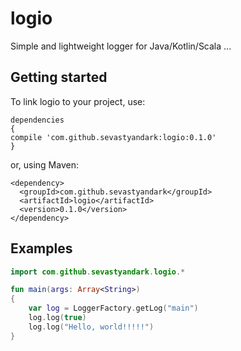 # logio
Simple and lightweight logger for Java/Kotlin/Scala ...
## Getting started
To link logio to your project, use:
```
dependencies
{
compile 'com.github.sevastyandark:logio:0.1.0'
}
```
or, using Maven:
```
<dependency>
  <groupId>com.github.sevastyandark</groupId>
  <artifactId>logio</artifactId>
  <version>0.1.0</version>
</dependency>
```
## Examples

```kotlin
import com.github.sevastyandark.logio.*

fun main(args: Array<String>)
{
    var log = LoggerFactory.getLog("main")
    log.log(true)
    log.log("Hello, world!!!!!")
}
```
